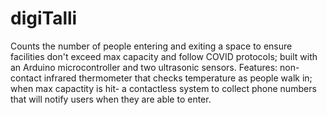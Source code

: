 # digiTalli
Counts the number of people entering and exiting a space to ensure facilities don't exceed max capacity and follow COVID protocols; built with an
Arduino microcontroller and two ultrasonic sensors.
Features: non-contact infrared thermometer that checks temperature as people walk in; when max capactity is hit- a contactless system to collect phone numbers that will notify users when they are able to enter.
